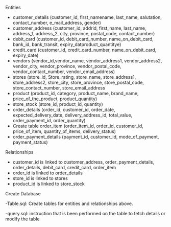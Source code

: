 Entities

- customer_details (customer_id, first_namename, last_name, salutation, contact_number, e_mail_address, gender)
- customer_address (customer_id, addrid, first_name, last_name, address_1, address_2, city, province, postal_code, contact_number)
- debit_card (customer_id, debit_card_number, name_on_debit_card, bank_id, bank_transit, expiry_datproduct_quantitye)
- credit_card (customer_id, credit_card_number, name_on_debit_card, expiry_date)
- vendors (vendor_id,vendor_name, vendor_address1, vendor_address2, vendor_city, vendor_province, vendor_postal_code, vendor_contact_number, vendor_email_address)
- stores (store_id, Store_rating, store_name, store_address1, store_address2, store_city, store_province, store_postal_code, store_contact_number, store_email_address
- product (product_id, category, product_name, brand_name, price_of_the_product, product_quantity)
- store_stock (store_id, product_id, quantity)
- order_details (order_id, customer_id, order_date, expected_delivery_date, delivery_address_id, total_value, order_payment_id, order_quantity)
- Create table order_item (order_item_id, order_id, customer_id, price_of_item, quantity_of_items, delivery_status)
- order_payment_details (payment_id, customer_id, mode_of_payment, payment_status)

Relationships

- customer_id is linked to customer_address, order_payment_details, order_details, debit_card, credit_card, order_item
- order_id is linked to order_details
- store_id is linked to stores
- product_id is linked to store_stock

Create Database


-Table.sql: Create tables for entities and relationships above.

-query.sql: instruction that is been performed on the table to fetch details or modify the table 
